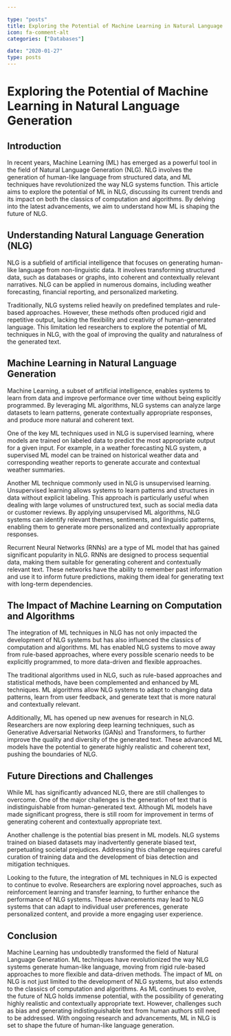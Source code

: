 ```yaml
---

type: "posts"
title: Exploring the Potential of Machine Learning in Natural Language Generation
icon: fa-comment-alt
categories: ["Databases"]

date: "2020-01-27"
type: posts
---
```





# Exploring the Potential of Machine Learning in Natural Language Generation

## Introduction

In recent years, Machine Learning (ML) has emerged as a powerful tool in the field of Natural Language Generation (NLG). NLG involves the generation of human-like language from structured data, and ML techniques have revolutionized the way NLG systems function. This article aims to explore the potential of ML in NLG, discussing its current trends and its impact on both the classics of computation and algorithms. By delving into the latest advancements, we aim to understand how ML is shaping the future of NLG.

## Understanding Natural Language Generation (NLG)

NLG is a subfield of artificial intelligence that focuses on generating human-like language from non-linguistic data. It involves transforming structured data, such as databases or graphs, into coherent and contextually relevant narratives. NLG can be applied in numerous domains, including weather forecasting, financial reporting, and personalized marketing.

Traditionally, NLG systems relied heavily on predefined templates and rule-based approaches. However, these methods often produced rigid and repetitive output, lacking the flexibility and creativity of human-generated language. This limitation led researchers to explore the potential of ML techniques in NLG, with the goal of improving the quality and naturalness of the generated text.

## Machine Learning in Natural Language Generation

Machine Learning, a subset of artificial intelligence, enables systems to learn from data and improve performance over time without being explicitly programmed. By leveraging ML algorithms, NLG systems can analyze large datasets to learn patterns, generate contextually appropriate responses, and produce more natural and coherent text.

One of the key ML techniques used in NLG is supervised learning, where models are trained on labeled data to predict the most appropriate output for a given input. For example, in a weather forecasting NLG system, a supervised ML model can be trained on historical weather data and corresponding weather reports to generate accurate and contextual weather summaries.

Another ML technique commonly used in NLG is unsupervised learning. Unsupervised learning allows systems to learn patterns and structures in data without explicit labeling. This approach is particularly useful when dealing with large volumes of unstructured text, such as social media data or customer reviews. By applying unsupervised ML algorithms, NLG systems can identify relevant themes, sentiments, and linguistic patterns, enabling them to generate more personalized and contextually appropriate responses.

Recurrent Neural Networks (RNNs) are a type of ML model that has gained significant popularity in NLG. RNNs are designed to process sequential data, making them suitable for generating coherent and contextually relevant text. These networks have the ability to remember past information and use it to inform future predictions, making them ideal for generating text with long-term dependencies.

## The Impact of Machine Learning on Computation and Algorithms

The integration of ML techniques in NLG has not only impacted the development of NLG systems but has also influenced the classics of computation and algorithms. ML has enabled NLG systems to move away from rule-based approaches, where every possible scenario needs to be explicitly programmed, to more data-driven and flexible approaches.

The traditional algorithms used in NLG, such as rule-based approaches and statistical methods, have been complemented and enhanced by ML techniques. ML algorithms allow NLG systems to adapt to changing data patterns, learn from user feedback, and generate text that is more natural and contextually relevant.

Additionally, ML has opened up new avenues for research in NLG. Researchers are now exploring deep learning techniques, such as Generative Adversarial Networks (GANs) and Transformers, to further improve the quality and diversity of the generated text. These advanced ML models have the potential to generate highly realistic and coherent text, pushing the boundaries of NLG.

## Future Directions and Challenges

While ML has significantly advanced NLG, there are still challenges to overcome. One of the major challenges is the generation of text that is indistinguishable from human-generated text. Although ML models have made significant progress, there is still room for improvement in terms of generating coherent and contextually appropriate text.

Another challenge is the potential bias present in ML models. NLG systems trained on biased datasets may inadvertently generate biased text, perpetuating societal prejudices. Addressing this challenge requires careful curation of training data and the development of bias detection and mitigation techniques.

Looking to the future, the integration of ML techniques in NLG is expected to continue to evolve. Researchers are exploring novel approaches, such as reinforcement learning and transfer learning, to further enhance the performance of NLG systems. These advancements may lead to NLG systems that can adapt to individual user preferences, generate personalized content, and provide a more engaging user experience.

## Conclusion

Machine Learning has undoubtedly transformed the field of Natural Language Generation. ML techniques have revolutionized the way NLG systems generate human-like language, moving from rigid rule-based approaches to more flexible and data-driven methods. The impact of ML on NLG is not just limited to the development of NLG systems, but also extends to the classics of computation and algorithms. As ML continues to evolve, the future of NLG holds immense potential, with the possibility of generating highly realistic and contextually appropriate text. However, challenges such as bias and generating indistinguishable text from human authors still need to be addressed. With ongoing research and advancements, ML in NLG is set to shape the future of human-like language generation.